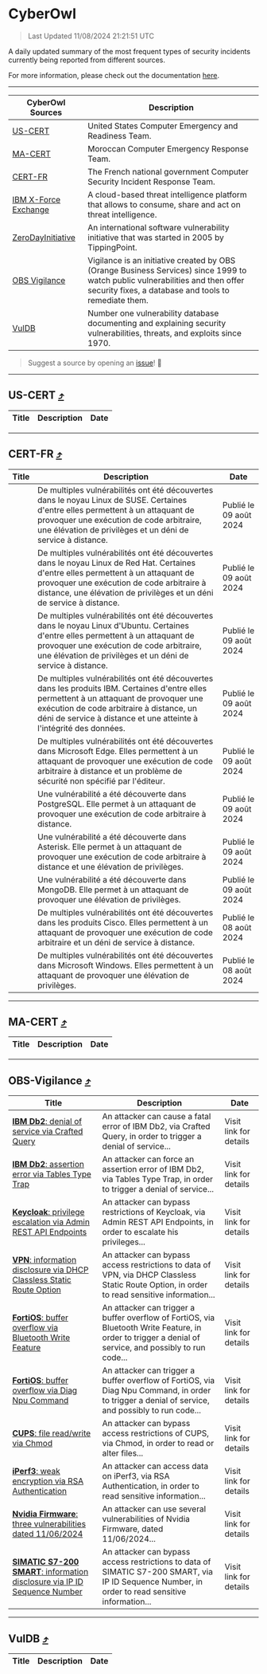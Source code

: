 
 <div id='top'></div>

# CyberOwl

 > Last Updated 11/08/2024 21:21:51 UTC
 
 A daily updated summary of the most frequent types of security incidents currently being reported from different sources.
 
 For more information, please check out the documentation [here](./docs/README.md).
 
 ---
 |CyberOwl Sources|Description|
 |---|---|
 |[US-CERT](#us-cert-arrow_heading_up)|United States Computer Emergency and Readiness Team.|
 |[MA-CERT](#ma-cert-arrow_heading_up)|Moroccan Computer Emergency Response Team.|
 |[CERT-FR](#cert-fr-arrow_heading_up)|The French national government Computer Security Incident Response Team.|
 |[IBM X-Force Exchange](#ibmcloud-arrow_heading_up)|A cloud-based threat intelligence platform that allows to consume, share and act on threat intelligence.|
 |[ZeroDayInitiative](#zerodayinitiative-arrow_heading_up)|An international software vulnerability initiative that was started in 2005 by TippingPoint.|
 |[OBS Vigilance](#obs-vigilance-arrow_heading_up)|Vigilance is an initiative created by OBS (Orange Business Services) since 1999 to watch public vulnerabilities and then offer security fixes, a database and tools to remediate them.|
 |[VulDB](#vuldb-arrow_heading_up)|Number one vulnerability database documenting and explaining security vulnerabilities, threats, and exploits since 1970.|
 
 > Suggest a source by opening an [issue](https://github.com/karimhabush/cyberowl/issues)! :raised_hands:
 ---

## US-CERT [:arrow_heading_up:](#cyberowl)

 |Title|Description|Date|
 |---|---|---|
 
 ---

## CERT-FR [:arrow_heading_up:](#cyberowl)

 |Title|Description|Date|
 |---|---|---|
 |[](https://www.cert.ssi.gouv.fr/avis/CERTFR-2024-AVI-0669/)|De multiples vulnérabilités ont été découvertes dans le noyau Linux de SUSE. Certaines d'entre elles permettent à un attaquant de provoquer une exécution de code arbitraire, une élévation de privilèges et un déni de service à distance.|Publié le 09 août 2024|
 |[](https://www.cert.ssi.gouv.fr/avis/CERTFR-2024-AVI-0668/)|De multiples vulnérabilités ont été découvertes dans le noyau Linux de Red Hat. Certaines d'entre elles permettent à un attaquant de provoquer une exécution de code arbitraire à distance, une élévation de privilèges et un déni de service à distance.|Publié le 09 août 2024|
 |[](https://www.cert.ssi.gouv.fr/avis/CERTFR-2024-AVI-0667/)|De multiples vulnérabilités ont été découvertes dans le noyau Linux d'Ubuntu. Certaines d'entre elles permettent à un attaquant de provoquer une exécution de code arbitraire, une élévation de privilèges et un déni de service à distance.|Publié le 09 août 2024|
 |[](https://www.cert.ssi.gouv.fr/avis/CERTFR-2024-AVI-0666/)|De multiples vulnérabilités ont été découvertes dans les produits IBM. Certaines d'entre elles permettent à un attaquant de provoquer une exécution de code arbitraire à distance, un déni de service à distance et une atteinte à l'intégrité des données.|Publié le 09 août 2024|
 |[](https://www.cert.ssi.gouv.fr/avis/CERTFR-2024-AVI-0665/)|De multiples vulnérabilités ont été découvertes dans Microsoft Edge. Elles permettent à un attaquant de provoquer une exécution de code arbitraire à distance et un problème de sécurité non spécifié par l'éditeur.|Publié le 09 août 2024|
 |[](https://www.cert.ssi.gouv.fr/avis/CERTFR-2024-AVI-0664/)|Une vulnérabilité a été découverte dans PostgreSQL. Elle permet à un attaquant de provoquer une exécution de code arbitraire à distance.|Publié le 09 août 2024|
 |[](https://www.cert.ssi.gouv.fr/avis/CERTFR-2024-AVI-0663/)|Une vulnérabilité a été découverte dans Asterisk. Elle permet à un attaquant de provoquer une exécution de code arbitraire à distance et une élévation de privilèges.|Publié le 09 août 2024|
 |[](https://www.cert.ssi.gouv.fr/avis/CERTFR-2024-AVI-0662/)|Une vulnérabilité a été découverte dans MongoDB. Elle permet à un attaquant de provoquer une élévation de privilèges.|Publié le 09 août 2024|
 |[](https://www.cert.ssi.gouv.fr/avis/CERTFR-2024-AVI-0661/)|De multiples vulnérabilités ont été découvertes dans les produits Cisco. Elles permettent à un attaquant de provoquer une exécution de code arbitraire et un déni de service à distance.|Publié le 08 août 2024|
 |[](https://www.cert.ssi.gouv.fr/avis/CERTFR-2024-AVI-0660/)|De multiples vulnérabilités ont été découvertes dans Microsoft Windows. Elles permettent à un attaquant de provoquer une élévation de privilèges.|Publié le 08 août 2024|
 
 ---

## MA-CERT [:arrow_heading_up:](#cyberowl)

 |Title|Description|Date|
 |---|---|---|
 
 ---

## OBS-Vigilance [:arrow_heading_up:](#cyberowl)

 |Title|Description|Date|
 |---|---|---|
 |[<a href="https://vigilance.fr/vulnerability/IBM-Db2-denial-of-service-via-Crafted-Query-44495" class="noirorange"><b>IBM Db2</b>: denial of service via Crafted Query</a>](https://vigilance.fr/vulnerability/IBM-Db2-denial-of-service-via-Crafted-Query-44495)|An attacker can cause a fatal error of IBM Db2, via Crafted Query, in order to trigger a denial of service...|Visit link for details|
 |[<a href="https://vigilance.fr/vulnerability/IBM-Db2-assertion-error-via-Tables-Type-Trap-44494" class="noirorange"><b>IBM Db2</b>: assertion error via Tables Type Trap</a>](https://vigilance.fr/vulnerability/IBM-Db2-assertion-error-via-Tables-Type-Trap-44494)|An attacker can force an assertion error of IBM Db2, via Tables Type Trap, in order to trigger a denial of service...|Visit link for details|
 |[<a href="https://vigilance.fr/vulnerability/Keycloak-privilege-escalation-via-Admin-REST-API-Endpoints-44491" class="noirorange"><b>Keycloak</b>: privilege escalation via Admin REST API Endpoints</a>](https://vigilance.fr/vulnerability/Keycloak-privilege-escalation-via-Admin-REST-API-Endpoints-44491)|An attacker can bypass restrictions of Keycloak, via Admin REST API Endpoints, in order to escalate his privileges...|Visit link for details|
 |[<a href="https://vigilance.fr/vulnerability/VPN-information-disclosure-via-DHCP-Classless-Static-Route-Option-44490" class="noirorange"><b>VPN</b>: information disclosure via DHCP Classless Static Route Option</a>](https://vigilance.fr/vulnerability/VPN-information-disclosure-via-DHCP-Classless-Static-Route-Option-44490)|An attacker can bypass access restrictions to data of VPN, via DHCP Classless Static Route Option, in order to read sensitive information...|Visit link for details|
 |[<a href="https://vigilance.fr/vulnerability/FortiOS-buffer-overflow-via-Bluetooth-Write-Feature-44488" class="noirorange"><b>FortiOS</b>: buffer overflow via Bluetooth Write Feature</a>](https://vigilance.fr/vulnerability/FortiOS-buffer-overflow-via-Bluetooth-Write-Feature-44488)|An attacker can trigger a buffer overflow of FortiOS, via Bluetooth Write Feature, in order to trigger a denial of service, and possibly to run code...|Visit link for details|
 |[<a href="https://vigilance.fr/vulnerability/FortiOS-buffer-overflow-via-Diag-Npu-Command-44487" class="noirorange"><b>FortiOS</b>: buffer overflow via Diag Npu Command</a>](https://vigilance.fr/vulnerability/FortiOS-buffer-overflow-via-Diag-Npu-Command-44487)|An attacker can trigger a buffer overflow of FortiOS, via Diag Npu Command, in order to trigger a denial of service, and possibly to run code...|Visit link for details|
 |[<a href="https://vigilance.fr/vulnerability/CUPS-file-read-write-via-Chmod-44484" class="noirorange"><b>CUPS</b>: file read/write via Chmod</a>](https://vigilance.fr/vulnerability/CUPS-file-read-write-via-Chmod-44484)|An attacker can bypass access restrictions of CUPS, via Chmod, in order to read or alter files...|Visit link for details|
 |[<a href="https://vigilance.fr/vulnerability/iPerf3-weak-encryption-via-RSA-Authentication-44481" class="noirorange"><b>iPerf3</b>: weak encryption via RSA Authentication</a>](https://vigilance.fr/vulnerability/iPerf3-weak-encryption-via-RSA-Authentication-44481)|An attacker can access data on iPerf3, via RSA Authentication, in order to read sensitive information...|Visit link for details|
 |[<a href="https://vigilance.fr/vulnerability/Nvidia-Firmware-three-vulnerabilities-dated-11-06-2024-44480" class="noirorange"><b>Nvidia Firmware</b>: three vulnerabilities dated 11/06/2024</a>](https://vigilance.fr/vulnerability/Nvidia-Firmware-three-vulnerabilities-dated-11-06-2024-44480)|An attacker can use several vulnerabilities of Nvidia Firmware, dated 11/06/2024...|Visit link for details|
 |[<a href="https://vigilance.fr/vulnerability/SIMATIC-S7-200-SMART-information-disclosure-via-IP-ID-Sequence-Number-44479" class="noirorange"><b>SIMATIC S7-200 SMART</b>: information disclosure via IP ID Sequence Number</a>](https://vigilance.fr/vulnerability/SIMATIC-S7-200-SMART-information-disclosure-via-IP-ID-Sequence-Number-44479)|An attacker can bypass access restrictions to data of SIMATIC S7-200 SMART, via IP ID Sequence Number, in order to read sensitive information...|Visit link for details|
 
 ---

## VulDB [:arrow_heading_up:](#cyberowl)

 |Title|Description|Date|
 |---|---|---|
 